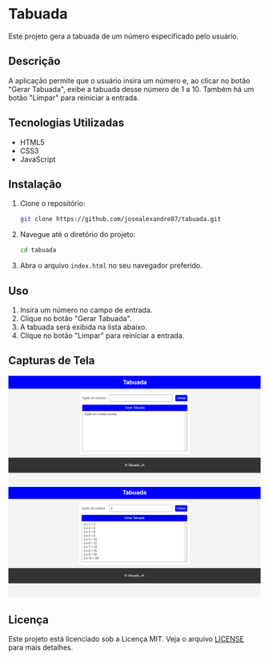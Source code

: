 # Tabuada

Este projeto gera a tabuada de um número especificado pelo usuário.

## Descrição

A aplicação permite que o usuário insira um número e, ao clicar no botão "Gerar Tabuada", exibe a tabuada desse número de 1 a 10. Também há um botão "Limpar" para reiniciar a entrada.

## Tecnologias Utilizadas

- HTML5
- CSS3
- JavaScript

## Instalação

1. Clone o repositório:
    ```sh
    git clone https://github.com/josealexandre87/tabuada.git
    ```
2. Navegue até o diretório do projeto:
    ```sh
    cd tabuada
    ```
3. Abra o arquivo `index.html` no seu navegador preferido.

## Uso

1. Insira um número no campo de entrada.
2. Clique no botão "Gerar Tabuada".
3. A tabuada será exibida na lista abaixo.
4. Clique no botão "Limpar" para reiniciar a entrada.

## Capturas de Tela

![Tela inicial](tela_inicial.png)
![Tabuada gerada](tabuada_gerada.png)

## Licença

Este projeto está licenciado sob a Licença MIT. Veja o arquivo [LICENSE](LICENSE) para mais detalhes.